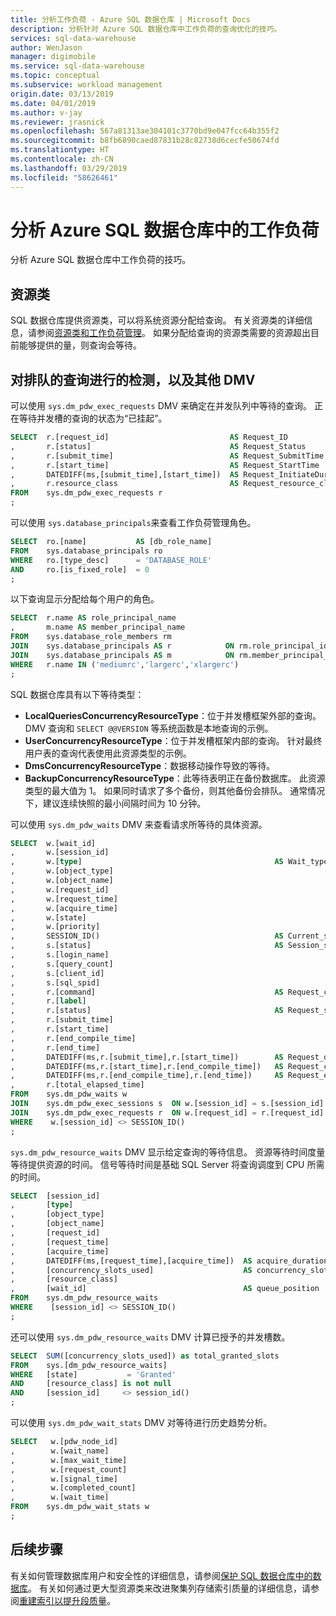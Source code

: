 ```yaml
---
title: 分析工作负荷 - Azure SQL 数据仓库 | Microsoft Docs
description: 分析针对 Azure SQL 数据仓库中工作负荷的查询优化的技巧。
services: sql-data-warehouse
author: WenJason
manager: digimobile
ms.service: sql-data-warehouse
ms.topic: conceptual
ms.subservice: workload management
origin.date: 03/13/2019
ms.date: 04/01/2019
ms.author: v-jay
ms.reviewer: jrasnick
ms.openlocfilehash: 567a81313ae304101c3770bd9e047fcc64b355f2
ms.sourcegitcommit: b8fb6890caed87831b28c82738d6cecfe50674fd
ms.translationtype: HT
ms.contentlocale: zh-CN
ms.lasthandoff: 03/29/2019
ms.locfileid: "58626461"
---
```

# <a name="analyze-your-workload-in-azure-sql-data-warehouse"></a>分析 Azure SQL 数据仓库中的工作负荷

分析 Azure SQL 数据仓库中工作负荷的技巧。

## <a name="resource-classes"></a>资源类

SQL 数据仓库提供资源类，可以将系统资源分配给查询。  有关资源类的详细信息，请参阅[资源类和工作负荷管理](resource-classes-for-workload-management.md)。  如果分配给查询的资源类需要的资源超出目前能够提供的量，则查询会等待。

## <a name="queued-query-detection-and-other-dmvs"></a>对排队的查询进行的检测，以及其他 DMV

可以使用 `sys.dm_pdw_exec_requests` DMV 来确定在并发队列中等待的查询。 正在等待并发槽的查询的状态为“已挂起”。

```sql
SELECT  r.[request_id]                           AS Request_ID
,       r.[status]                               AS Request_Status
,       r.[submit_time]                          AS Request_SubmitTime
,       r.[start_time]                           AS Request_StartTime
,       DATEDIFF(ms,[submit_time],[start_time])  AS Request_InitiateDuration_ms
,       r.resource_class                         AS Request_resource_class
FROM    sys.dm_pdw_exec_requests r
;
```

可以使用 `sys.database_principals`来查看工作负荷管理角色。

```sql
SELECT  ro.[name]           AS [db_role_name]
FROM    sys.database_principals ro
WHERE   ro.[type_desc]      = 'DATABASE_ROLE'
AND     ro.[is_fixed_role]  = 0
;
```

以下查询显示分配给每个用户的角色。

```sql
SELECT  r.name AS role_principal_name
,       m.name AS member_principal_name
FROM    sys.database_role_members rm
JOIN    sys.database_principals AS r            ON rm.role_principal_id      = r.principal_id
JOIN    sys.database_principals AS m            ON rm.member_principal_id    = m.principal_id
WHERE   r.name IN ('mediumrc','largerc','xlargerc')
;
```

SQL 数据仓库具有以下等待类型：

* **LocalQueriesConcurrencyResourceType**：位于并发槽框架外部的查询。 DMV 查询和 `SELECT @@VERSION` 等系统函数是本地查询的示例。
* **UserConcurrencyResourceType**：位于并发槽框架内部的查询。 针对最终用户表的查询代表使用此资源类型的示例。
* **DmsConcurrencyResourceType**：数据移动操作导致的等待。
* **BackupConcurrencyResourceType**：此等待表明正在备份数据库。 此资源类型的最大值为 1。 如果同时请求了多个备份，则其他备份会排队。 通常情况下，建议连续快照的最小间隔时间为 10 分钟。 

可以使用 `sys.dm_pdw_waits` DMV 来查看请求所等待的具体资源。

```sql
SELECT  w.[wait_id]
,       w.[session_id]
,       w.[type]                                           AS Wait_type
,       w.[object_type]
,       w.[object_name]
,       w.[request_id]
,       w.[request_time]
,       w.[acquire_time]
,       w.[state]
,       w.[priority]
,       SESSION_ID()                                       AS Current_session
,       s.[status]                                         AS Session_status
,       s.[login_name]
,       s.[query_count]
,       s.[client_id]
,       s.[sql_spid]
,       r.[command]                                        AS Request_command
,       r.[label]
,       r.[status]                                         AS Request_status
,       r.[submit_time]
,       r.[start_time]
,       r.[end_compile_time]
,       r.[end_time]
,       DATEDIFF(ms,r.[submit_time],r.[start_time])        AS Request_queue_time_ms
,       DATEDIFF(ms,r.[start_time],r.[end_compile_time])   AS Request_compile_time_ms
,       DATEDIFF(ms,r.[end_compile_time],r.[end_time])     AS Request_execution_time_ms
,       r.[total_elapsed_time]
FROM    sys.dm_pdw_waits w
JOIN    sys.dm_pdw_exec_sessions s  ON w.[session_id] = s.[session_id]
JOIN    sys.dm_pdw_exec_requests r  ON w.[request_id] = r.[request_id]
WHERE    w.[session_id] <> SESSION_ID()
;
```

`sys.dm_pdw_resource_waits` DMV 显示给定查询的等待信息。 资源等待时间度量等待提供资源的时间。 信号等待时间是基础 SQL Server 将查询调度到 CPU 所需的时间。

```sql
SELECT  [session_id]
,       [type]
,       [object_type]
,       [object_name]
,       [request_id]
,       [request_time]
,       [acquire_time]
,       DATEDIFF(ms,[request_time],[acquire_time])  AS acquire_duration_ms
,       [concurrency_slots_used]                    AS concurrency_slots_reserved
,       [resource_class]
,       [wait_id]                                   AS queue_position
FROM    sys.dm_pdw_resource_waits
WHERE    [session_id] <> SESSION_ID()
;
```

还可以使用 `sys.dm_pdw_resource_waits` DMV 计算已授予的并发槽数。

```sql
SELECT  SUM([concurrency_slots_used]) as total_granted_slots
FROM    sys.[dm_pdw_resource_waits]
WHERE   [state]           = 'Granted'
AND     [resource_class] is not null
AND     [session_id]     <> session_id()
;
```

可以使用 `sys.dm_pdw_wait_stats` DMV 对等待进行历史趋势分析。

```sql
SELECT   w.[pdw_node_id]
,        w.[wait_name]
,        w.[max_wait_time]
,        w.[request_count]
,        w.[signal_time]
,        w.[completed_count]
,        w.[wait_time]
FROM    sys.dm_pdw_wait_stats w
;
```

## <a name="next-steps"></a>后续步骤

有关如何管理数据库用户和安全性的详细信息，请参阅[保护 SQL 数据仓库中的数据库](sql-data-warehouse-overview-manage-security.md)。 有关如何通过更大型资源类来改进聚集列存储索引质量的详细信息，请参阅[重建索引以提升段质量](sql-data-warehouse-tables-index.md#rebuilding-indexes-to-improve-segment-quality)。
